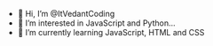 - 👋 Hi, I’m @ItVedantCoding
- 👀 I’m interested in JavaScript and Python...
- 🌱 I’m currently learning JavaScript, HTML and CSS

<!---
ItVedantCoding/ItVedantCoding is a ✨ special ✨ repository because its `README.md` (this file) appears on your GitHub profile.
You can click the Preview link to take a look at your changes.
--->
